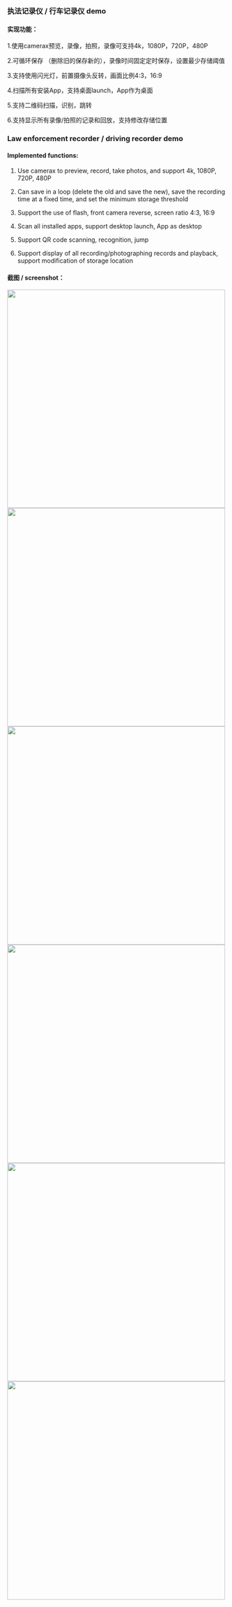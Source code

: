 ### 执法记录仪 / 行车记录仪 demo

#### 实现功能：
1.使用camerax预览，录像，拍照，录像可支持4k，1080P，720P，480P

2.可循环保存 （删除旧的保存新的），录像时间固定定时保存，设置最少存储阈值

3.支持使用闪光灯，前置摄像头反转，画面比例4:3，16:9

4.扫描所有安装App，支持桌面launch，App作为桌面

5.支持二维码扫描，识别，跳转

6.支持显示所有录像/拍照的记录和回放，支持修改存储位置

### Law enforcement recorder / driving recorder demo

#### Implemented functions:

1. Use camerax to preview, record, take photos, and support 4k, 1080P, 720P, 480P

2. Can save in a loop (delete the old and save the new), save the recording time at a fixed time, and set the minimum storage threshold

3. Support the use of flash, front camera reverse, screen ratio 4:3, 16:9

4. Scan all installed apps, support desktop launch, App as desktop

5. Support QR code scanning, recognition, jump

6. Support display of all recording/photographing records and playback, support modification of storage location

#### 截图 / screenshot：

<img src="https://github.com/PangHaHa12138/Camera-Recording/blob/main/screenshot/Screenshot_20241106-104403.png" width="500px">

<img src="https://github.com/PangHaHa12138/Camera-Recording/blob/main/screenshot/Screenshot_20241106-104411.png" width="500px">

<img src="https://github.com/PangHaHa12138/Camera-Recording/blob/main/screenshot/Screenshot_20241106-104431.png" width="500px">

<img src="https://github.com/PangHaHa12138/Camera-Recording/blob/main/screenshot/Screenshot_20241106-104443.png" width="500px">

<img src="https://github.com/PangHaHa12138/Camera-Recording/blob/main/screenshot/Screenshot_20241106-104510.png" width="500px">

<img src="https://github.com/PangHaHa12138/Camera-Recording/blob/main/screenshot/Screenshot_20241106-104518.png" width="500px">

